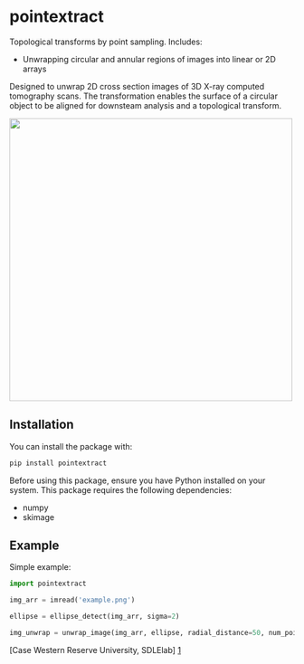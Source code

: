 # pointextract

Topological transforms by point sampling. Includes:
- Unwrapping circular and annular regions of images into linear or 2D arrays

Designed to unwrap 2D cross section images of 3D X-ray computed tomography scans.
The transformation enables the surface of a circular object to be aligned for downsteam analysis and a topological transform.

<img src="./figs/unwrap_example.png" width="500">

## Installation

You can install the package with:
```bash
pip install pointextract
```

Before using this package, ensure you have Python installed on your system. This package requires the following dependencies:
- numpy
- skimage

## Example

Simple example:
```python
import pointextract

img_arr = imread('example.png')

ellipse = ellipse_detect(img_arr, sigma=2)

img_unwrap = unwrap_image(img_arr, ellipse, radial_distance=50, num_points=400)
```

[Case Western Reserve University, SDLElab] [1]
 
[1]: http://sdle.case.edu